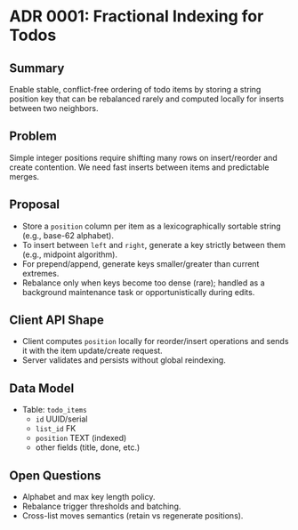 # ADR 0001: Fractional Indexing for Todos

Summary
-------

Enable stable, conflict-free ordering of todo items by storing a string position key that can be rebalanced rarely and computed locally for inserts between two neighbors.

Problem
-------

Simple integer positions require shifting many rows on insert/reorder and create contention. We need fast inserts between items and predictable merges.

Proposal
--------

- Store a `position` column per item as a lexicographically sortable string (e.g., base-62 alphabet).
- To insert between `left` and `right`, generate a key strictly between them (e.g., midpoint algorithm).
- For prepend/append, generate keys smaller/greater than current extremes.
- Rebalance only when keys become too dense (rare); handled as a background maintenance task or opportunistically during edits.

Client API Shape
----------------

- Client computes `position` locally for reorder/insert operations and sends it with the item update/create request.
- Server validates and persists without global reindexing.

Data Model
----------

- Table: `todo_items`
  - `id` UUID/serial
  - `list_id` FK
  - `position` TEXT (indexed)
  - other fields (title, done, etc.)

Open Questions
--------------

- Alphabet and max key length policy.
- Rebalance trigger thresholds and batching.
- Cross-list moves semantics (retain vs regenerate positions).
